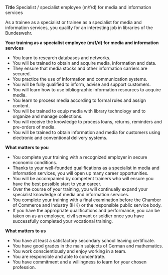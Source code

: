 **Title**
Specialist / specialist employee (m/f/d) for media and information services

As a trainee as a specialist or trainee as a specialist for media and information services, you qualify for an interesting job in libraries of the Bundeswehr.

**Your training as a specialist employee (m/f/d) for media and information services**

-	You learn to research databases and networks.
-	You will be trained to obtain and acquire media, information and data.
-	They ensure that media stocks and other information carriers are secured.
-	You practice the use of information and communication systems.
-	You will be fully qualified to inform, advise and support customers.
-	You will learn how to use bibliographic information resources to acquire media.
-	You learn to process media according to formal rules and assign content.
-	You will be trained to equip media with library technology and to organize and manage collections.
-	You will receive the knowledge to process loans, returns, reminders and pre-orders of media.
-	You will be trained to obtain information and media for customers using electronic and conventional delivery systems.

**What matters to you**

-	You complete your training with a recognized employer in secure economic conditions.
-	Thanks to your well-founded qualifications as a specialist in media and information services, you will open up many career opportunities.
-	You will be accompanied by competent trainers who will ensure you have the best possible start to your career.
-	Over the course of your training, you will continually expand your specialist knowledge of media and information services.
-	You complete your training with a final examination before the Chamber of Commerce and Industry (IHK) or the responsible public service body.
-	If you have the appropriate qualifications and performance, you can be taken on as an employee, civil servant or soldier once you have successfully completed your vocational training.

**What matters to us**

-	You have at least a satisfactory secondary school leaving certificate.
-	You have good grades in the main subjects of German and mathematics.
-	You work conscientiously and enjoy working in a team.
-	You are responsible and able to concentrate.
-	You have commitment and a willingness to learn for your chosen profession.

